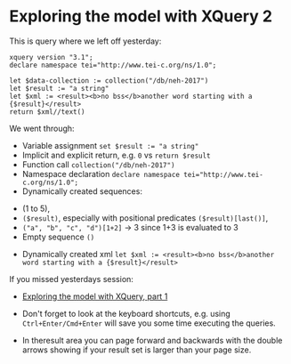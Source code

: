 # Exploring the model with XQuery 2

This is query where we left off yesterday:
```xquery
xquery version "3.1";
declare namespace tei="http://www.tei-c.org/ns/1.0";

let $data-collection := collection("/db/neh-2017")
let $result := "a string"
let $xml := <result><b>no bss</b>another word starting with a {$result}</result>
return $xml//text()
```
We went through:
* Variable assignment `set $result := "a string"`
* Implicit and explicit return, e.g. `0` vs `return $result` 
* Function call `collection("/db/neh-2017")`
* Namespace declaration `declare namespace tei="http://www.tei-c.org/ns/1.0";`
* Dynamically created sequences:
 - (1 to 5), 
 - `($result)`, especially with positional predicates `($result)[last()]`,
 - `("a", "b", "c", "d")[1+2]` -> 3 since 1+3 is evaluated to 3
 - Empty sequence `()`
* Dynamically created xml `let $xml := <result><b>no bss</b>another word starting with a {$result}</result>` 

If you missed yesterdays session:
* [Exploring the model with XQuery, part 1](explore_model_xquery.md)


* Don't forget to look at the keyboard shortcuts, e.g. using `Ctrl+Enter/Cmd+Enter` will save you some time executing the queries.
* In theresult area you can page forward and backwards with the double arrows showing if your result set is larger than your page size.

